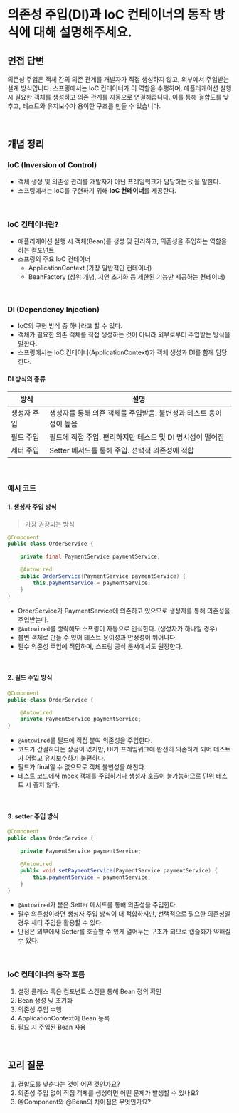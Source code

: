 # 의존성 주입(DI)과 IoC 컨테이너의 동작 방식에 대해 설명해주세요.
## 면접 답변
의존성 주입은 객체 간의 의존 관계를 개발자가 직접 생성하지 않고, 외부에서 주입받는 설계 방식입니다.
스프링에서는 IoC 컨테이너가 이 역할을 수행하며, 애플리케이션 실행 시 필요한 객체를 생성하고 의존 관계를 자동으로 연결해줍니다.
이를 통해 결합도를 낮추고, 테스트와 유지보수가 용이한 구조를 만들 수 있습니다.

<br>

## 개념 정리
### IoC (Inversion of Control)
- 객체 생성 및 의존성 관리를 개발자가 아닌 프레임워크가 담당하는 것을 말한다.
- 스프링에서는 IoC를 구현하기 위해 **IoC 컨테이너**를 제공한다.

<br>

### IoC 컨테이너란?
- 애플리케이션 실행 시 객체(Bean)를 생성 및 관리하고, 의존성을 주입하는 역할을 하는 컴포넌트
- 스프링의 주요 IoC 컨테이너
  - ApplicationContext (가장 일반적인 컨테이너)
  - BeanFactory (상위 개념, 지연 초기화 등 제한된 기능만 제공하는 컨테이너)

<br>

### DI (Dependency Injection)
- IoC의 구현 방식 중 하나라고 할 수 있다.
- 객체가 필요한 의존 객체를 직접 생성하는 것이 아니라 외부로부터 주입받는 방식을 말한다.
- 스프링에서는 IoC 컨테이너(ApplicationContext)가 객체 생성과 DI를 함께 담당한다.

#### DI 방식의 종류
| 방식             | 설명                                                            |
|------------------|-----------------------------------------------------------------|
| 생성자 주입      | 생성자를 통해 의존 객체를 주입받음. 불변성과 테스트 용이성이 높음 |
| 필드 주입        | 필드에 직접 주입. 편리하지만 테스트 및 DI 명시성이 떨어짐       |
| 세터 주입        | Setter 메서드를 통해 주입. 선택적 의존성에 적합                   |

<br>

### 예시 코드
#### 1. 생성자 주입 방식
> 가장 권장되는 방식
```java
@Component
public class OrderService {

    private final PaymentService paymentService;

    @Autowired
    public OrderService(PaymentService paymentService) {
        this.paymentService = paymentService;
    }
}
```
- OrderService가 PaymentService에 의존하고 있으므로 생성자를 통해 의존성을 주입받는다.
- `@Autowired`를 생략해도 스프링이 자동으로 인식한다. (생성자가 하나일 경우)
- 불변 객체로 만들 수 있어 테스트 용이성과 안정성이 뛰어나다.
- 필수 의존성 주입에 적합하며, 스프링 공식 문서에서도 권장한다.

<br>

#### 2. 필드 주입 방식
```java
@Component
public class OrderService {

    @Autowired
    private PaymentService paymentService;
}
```
- `@Autowired`를 필드에 직접 붙여 의존성을 주입한다.
- 코드가 간결하다는 장점이 있지만, DI가 프레임워크에 완전히 의존하게 되어 테스트가 어렵고 유지보수하기 불편하다.
- 필드가 final일 수 없으므로 객체 불변성을 해친다.
- 테스트 코드에서 mock 객체를 주입하거나 생성자 호출이 불가능하므로 단위 테스트 시 좋지 않다.

<br>

#### 3. setter 주입 방식
```java
@Component
public class OrderService {

    private PaymentService paymentService;

    @Autowired
    public void setPaymentService(PaymentService paymentService) {
        this.paymentService = paymentService;
    }
}
```
- `@Autowired`가 붙은 Setter 메서드를 통해 의존성을 주입한다.
- 필수 의존성이라면 생성자 주입 방식이 더 적합하지만, 선택적으로 필요한 의존성일 경우 세터 주입을 활용할 수 있다.
- 단점은 외부에서 Setter를 호출할 수 있게 열어두는 구조가 되므로 캡슐화가 약해질 수 있다.

<br>

### IoC 컨테이너의 동작 흐름
1. 설정 클래스 혹은 컴포넌트 스캔을 통해 Bean 정의 확인
2. Bean 생성 및 초기화
3. 의존성 주입 수행
4. ApplicationContext에 Bean 등록
5. 필요 시 주입된 Bean 사용

<br>

## 꼬리 질문
1. 결합도를 낮춘다는 것이 어떤 것인가요?
2. 의존성 주입 없이 직접 객체를 생성하면 어떤 문제가 발생할 수 있나요?
3. @Component와 @Bean의 차이점은 무엇인가요?

